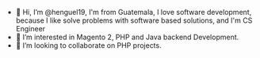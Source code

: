 - 👋 Hi, I’m @henguel19, I'm from Guatemala, I love software development, because I like solve problems with software based solutions, and I'm CS Engineer
- 👀 I’m interested in Magento 2, PHP and Java backend Development.
- 💞️ I’m looking to collaborate on PHP projects.
